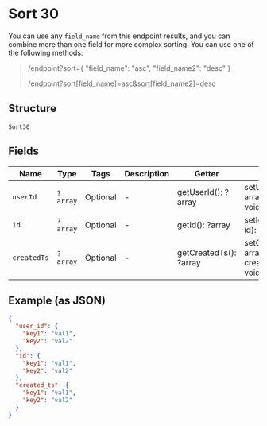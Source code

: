 
# Sort 30

You can use any `field_name` from this endpoint results, and you can combine more than one field for more complex sorting. You can use one of the following methods:

> /endpoint?sort={ "field_name": "asc", "field_name2": "desc" }
> 
> /endpoint?sort[field_name]=asc&sort[field_name2]=desc

## Structure

`Sort30`

## Fields

| Name | Type | Tags | Description | Getter | Setter |
|  --- | --- | --- | --- | --- | --- |
| `userId` | `?array` | Optional | - | getUserId(): ?array | setUserId(?array userId): void |
| `id` | `?array` | Optional | - | getId(): ?array | setId(?array id): void |
| `createdTs` | `?array` | Optional | - | getCreatedTs(): ?array | setCreatedTs(?array createdTs): void |

## Example (as JSON)

```json
{
  "user_id": {
    "key1": "val1",
    "key2": "val2"
  },
  "id": {
    "key1": "val1",
    "key2": "val2"
  },
  "created_ts": {
    "key1": "val1",
    "key2": "val2"
  }
}
```

